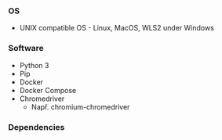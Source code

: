 ### OS

- UNIX compatible OS - Linux, MacOS, WLS2 under Windows

### Software

- Python 3
- Pip
- Docker
- Docker Compose
- Chromedriver
    - Např. chromium-chromedriver

### Dependencies

